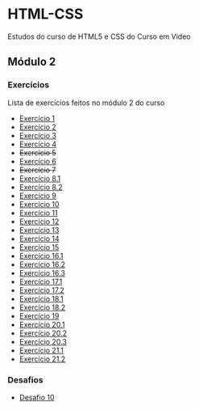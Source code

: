 # HTML-CSS
 Estudos do curso de HTML5 e CSS do Curso em Vídeo

## Módulo 2

### Exercícios

Lista de exercícios feitos no módulo 2 do curso

* [Exercício 1](https://rafael-ma.github.io/html-css/exercícios/ex001/)
* [Exercício 2](https://rafael-ma.github.io/html-css/exercícios/ex002/)
* [Exercício 3](https://rafael-ma.github.io/html-css/exercícios/ex003/)
* [Exercício 4](https://rafael-ma.github.io/html-css/exercícios/ex004/)
* <del>Exercício 5</del>
* [Exercício 6](https://rafael-ma.github.io/html-css/exercícios/ex006/)
* <del>Exercício 7</del>
* [Exercício 8.1](https://rafael-ma.github.io/html-css/exercícios/ex008-A/)
* [Exercício 8.2](https://rafael-ma.github.io/html-css/exercícios/ex008-B/)
* [Exercício 9](https://rafael-ma.github.io/html-css/exercícios/ex009/)
* [Exercício 10](https://rafael-ma.github.io/html-css/exercícios/ex010/)
* [Exercício 11](https://rafael-ma.github.io/html-css/exercícios/ex011/)
* [Exercício 12](https://rafael-ma.github.io/html-css/exercícios/ex012/)
* [Exercício 13](https://rafael-ma.github.io/html-css/exercicios/ex013/)
* [Exercício 14](https://rafael-ma.github.io/html-css/exercicios/ex014/)
* [Exercício 15](https://rafael-ma.github.io/html-css/exercicios/ex015/)
* [Exercício 16.1](https://rafael-ma.github.io/html-css/exercicios/ex016/cor01.html)
* [Exercício 16.2](https://rafael-ma.github.io/html-css/exercicios/ex016/cor02.html)
* [Exercício 16.3](https://rafael-ma.github.io/html-css/exercicios/ex016/cor03.html)
* [Exercício 17.1](https://rafael-ma.github.io/html-css/exercicios/ex017/fonte01.html)
* [Exercício 17.2](https://rafael-ma.github.io/html-css/exercicios/ex017/fonte02.html)
* [Exercício 18.1](https://rafael-ma.github.io/html-css/exercicios/ex018/fonte002.html)
* [Exercício 18.2](https://rafael-ma.github.io/html-css/exercicios/ex018/fonte011.html)
* [Exercício 19](https://rafael-ma.github.io/html-css/exercicios/ex019/)
* [Exercício 20.1](https://rafael-ma.github.io/html-css/exercicios/ex020/hover.html)
* [Exercício 20.2](https://rafael-ma.github.io/html-css/exercicios/ex020/links.html)
* [Exercício 20.3](https://rafael-ma.github.io/html-css/exercicios/ex020/pseudoclasse.html)
* [Exercício 21.1](https://rafael-ma.github.io/html-css/exercicios/ex021/caixa01.html)
* [Exercício 21.2](https://rafael-ma.github.io/html-css/exercicios/ex021/caixa02.html)

### Desafios

* [Desafio 10](https://rafael-ma.github.io/html-css/desafios/d010/)